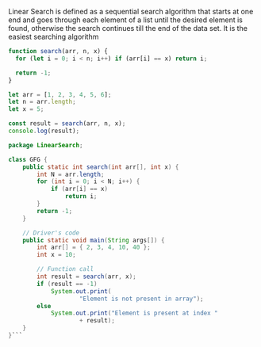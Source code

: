 Linear Search is defined as a sequential search algorithm that starts at one end and goes through each element of a list until the desired element is found, otherwise the search continues till the end of the data set. It is the easiest searching algorithm

```js
function search(arr, n, x) {
  for (let i = 0; i < n; i++) if (arr[i] == x) return i;

  return -1;
}

let arr = [1, 2, 3, 4, 5, 6];
let n = arr.length;
let x = 5;

const result = search(arr, n, x);
console.log(result);
```

````java
package LinearSearch;

class GFG {
    public static int search(int arr[], int x) {
        int N = arr.length;
        for (int i = 0; i < N; i++) {
            if (arr[i] == x)
                return i;
        }
        return -1;
    }

    // Driver's code
    public static void main(String args[]) {
        int arr[] = { 2, 3, 4, 10, 40 };
        int x = 10;

        // Function call
        int result = search(arr, x);
        if (result == -1)
            System.out.print(
                    "Element is not present in array");
        else
            System.out.print("Element is present at index "
                    + result);
    }
}```
````
